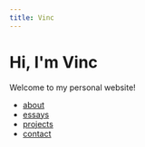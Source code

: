 ```yaml
---
title: Vinc
---
```


# Hi, I'm Vinc

Welcome to my personal website!

- [about](/about.html)
- [essays](/essays)
- [projects](/projects)
- [contact](/contact.html)
